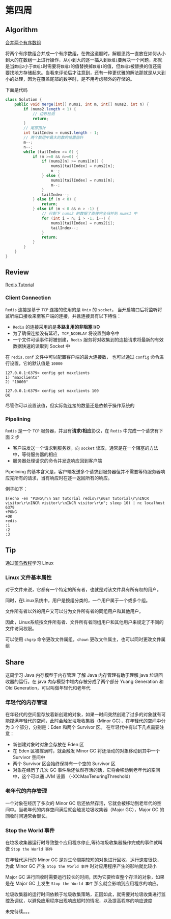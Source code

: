 # 第四周
## Algorithm
[合并两个有序数组](https://leetcode-cn.com/explore/interview/card/top-interview-quesitons-in-2018/261/before-you-start/1109/)

将两个有序数组合并成一个有序数组，在做这道题时，解题思路一直放在如何从小到大的在数组一上进行操作，从小到大的逐一插入到`数组1`要解决一个问题，那就是当`数组2`小于`数组1`时需要将`数组2`的值替换掉`数组1`的值，但`数组1`被替换的值还需要找地方存储起来。当看来评论后才注意到，还有一种更优雅的解法那就是从大到小的处理，因为在覆盖尾部的数字时，是不用考虑额外的存储的。

下面是代码
```java
class Solution {
    public void merge(int[] nums1, int m, int[] nums2, int n) {
        if (nums2.length < 1) {
            // 边界检测
            return;
        }
        // 尾部指针
        int tailIndex = nums1.length - 1;
        // 两个数组中最大的数的位置指针
        m--;
        n--;
        while (tailIndex >= 0) {
            if (m >=0 && n>=0) {
                if (nums2[n] >= nums1[m]) {
                    nums1[tailIndex] = nums2[n];
                    n--;
                } else {
                    nums1[tailIndex] = nums1[m];
                    m--;
                }
                tailIndex--;
            } else if (n < 0) {
                return;
            } else if (m < 0 && n > -1) {
                // 只剩下 nums2 的数据了直接完全归并到 nums1 中
                for (int i = n; i > -1; i--) {
                    nums1[tailIndex] = nums2[i];
                    tailIndex--;
                }
                return;
            }
        }
    }
}
```

## Review
[Redis Tutorial](https://www.tutorialspoint.com/redis/redis_client_connection.htm)

### Client Connection
`Redis` 连接是基于 `TCP` 连接的使用的是 `Unix` 的 `socket`， 当开启端口后将监听将监听端口接收来至客户端的连接，并且连接具有以下特性：
 - `Redis` 的连接采用的是**多路复用的非阻塞 I/O**
 - 为了确保连接没有延迟，`TCP_NODELAY` 将设置到命令中
 - 一个文件可读事件将被创建，`Redis` 服务将对收集到的连接请求将最新的有效数据快速的读取到 Socket 中

在 `redis.conf` 文件中可以配置客户端的最大连接数， 也可以通过 `config` 命令进行设置，它的默认值是 `10000`
```shell
127.0.0.1:6379> config get maxclients
1) "maxclients"
2) "10000"

127.0.0.1:6379> config set maxclients 100
OK
```
尽管你可以设置该值，但实际能连接的数量还是依赖于操作系统的

### Pipelining
`Redis` 是一个 `TCP` 服务器，并且有**请求/相应**协议，在 `Redis` 中完成一个请求有下面 2 步
 - 客户端发送一个请求到服务器，向 `socket` 读取，通常是在一个阻塞的方法中，等待服务器的相应
 - 服务器处理请求的命令并发送响应回到客户端

Pipelining 的基本含义是，客户端发送多个请求到服务器但并不需要等待服务器响应完所有的请求，当有响应时在逐一返回所有的响应。

例子如下：
```shell
$(echo -en "PING\r\n SET tutorial redis\r\nGET tutorial\r\nINCR 
visitor\r\nINCR visitor\r\nINCR visitor\r\n"; sleep 10) | nc localhost 6379  
+PONG 
+OK 
redis 
:1 
:2 
:3 
```

## Tip
通过[菜鸟教程](https://www.runoob.com/linux/linux-file-attr-permission.html)学习 Linux
### Linux 文件基本属性
对于文件来说，它都有一个特定的所有者，也就是对该文件具有所有权的用户。

同时，在Linux系统中，用户是按组分类的，一个用户属于一个或多个组。

文件所有者以外的用户又可以分为文件所有者的同组用户和其他用户。

因此，Linux系统按文件所有者、文件所有者同组用户和其他用户来规定了不同的文件访问权限。

可以使用 `chgrp` 命令更改文件属组，`chown` 更改文件属主，也可以同时更改文件属组


## Share
这周学习 Java 内存模型于内存管理 
了解 Java 内存管理有助于理解 java 垃圾回收器的运行。在 java 内存模型中堆内存被分成了两个部分 Yuang Generation 和 Old Generation，可以叫做年轻代和老年代

### 年轻代的内存管理
在年轻代的空间里存放着新创建的对象，如果一时间突然创建了过多的对象就有可能撑满年轻代的空间，此时会触发垃圾收集器（Minor GC），在年轻代的空间中分为 3 个部分，分别是：Eden 和两个 Survivor 区。
在年轻代中有以下几点需要注意：
 - 新创建对象时对象会存放在 Eden 区
 - 在 Eden 区被撑满时，就会触发 Minor GC 将还活动的对象移动到其中一个 Survivor 空间中
 - 两个 Survivor 区会始终保持有一个空的 Survivor 区
 - 对象在经历了几次 GC 事件后还依然存活的话，它将会移动到老年代的空间中，这个可以通 JVM 设置 （-XX:MaxTenuringThreshold）

### 老年代的内存管理
一个对象在经历了多次的 Minor GC 后还依然存活，它就会被移动到老年代的空间中。当老年代的内存空间满后就会触发垃圾收集器（Major GC），Major GC 的回收时间通常会很长。

### Stop the World 事件
在垃圾收集器运行时导致整个应用程序停止,等待垃圾收集器操作完成的事件就叫做 `Stop the World 事件`

在年轻代运行的 Minor GC 是对生命周期较短的对象进行回收，运行速度很快，为此 Minor GC 产生 `Stop the World 事件` 时对应用程序产生的影响就比较小

Major GC 进行回收时需要运行较长的时间，因为它要检查整个存活的对象，如果是在 Major GC 上发生 `Stop the World 事件` 那么就会影响到应用程序的响应。

垃圾收集器的运行时间依赖于垃圾收集策略，正因如此，就需要对垃圾收集进行监控及调优，以避免应用程序出现响应超时的情况，以及提高程序的响应速度


未完待续。。。

